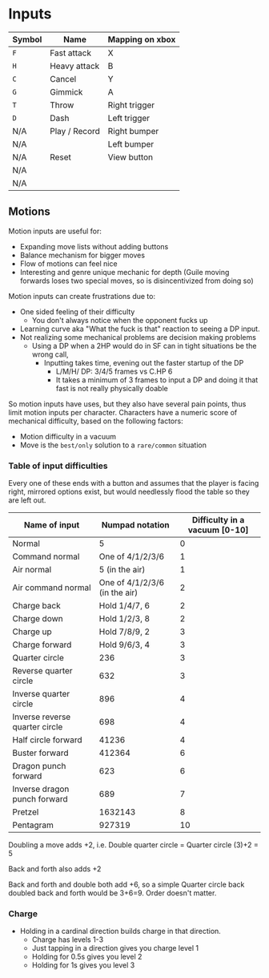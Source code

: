 # Inputs
| Symbol | Name          | Mapping on xbox |
| ------ | ------------- | --------------- |
| `F`    | Fast attack   | X               |
| `H`    | Heavy attack  | B               |
| `C`    | Cancel        | Y               |
| `G`    | Gimmick       | A               |
| `T`    | Throw         | Right trigger   |
| `D`    | Dash          | Left trigger    |
| N/A    | Play / Record | Right bumper    |
| N/A    |               | Left bumper     |
| N/A    | Reset         | View button     |
| N/A    |               |                 |
| N/A    |               |                 |

## Motions
Motion inputs are useful for:
- Expanding move lists without adding buttons
- Balance mechanism for bigger moves
- Flow of motions can feel nice
- Interesting and genre unique mechanic for depth (Guile moving forwards loses two special moves, so is disincentivized from doing so)

Motion inputs can create frustrations due to:
- One sided feeling of their difficulty
  - You don't always notice when the opponent fucks up
- Learning curve aka "What the fuck is that" reaction to seeing a DP input.
- Not realizing some mechanical problems are decision making problems
  - Using a DP when a 2HP would do in SF can in tight situations be the wrong call,
    - Inputting takes time, evening out the faster startup of the DP
      - L/M/H/ DP: 3/4/5 frames vs C.HP 6
      - It takes a minimum of 3 frames to input a DP and doing it that fast is not really physically doable

So motion inputs have uses, but they also have several pain points, thus limit motion inputs per character. Characters have a numeric score of mechanical difficulty, based on the following factors:

- Motion difficulty in a vacuum
- Move is the `best/only` solution to a `rare/common` situation

### Table of input difficulties
Every one of these ends with a button and assumes that the player is facing right, mirrored options exist, but would needlessly flood the table so they are left out.

| Name of input                  | Numpad notation               | Difficulty in a vacuum [0-10] |
| ------------------------------ | ----------------------------- | ----------------------------- |
| Normal                         | 5                             | 0                             |
| Command normal                 | One of 4/1/2/3/6              | 1                             |
| Air normal                     | 5 (in the air)                | 1                             |
| Air command normal             | One of 4/1/2/3/6 (in the air) | 2                             |
| Charge back                    | Hold 1/4/7, 6                 | 2                             |
| Charge down                    | Hold 1/2/3, 8                 | 2                             |
| Charge up                      | Hold 7/8/9, 2                 | 3                             |
| Charge forward                 | Hold 9/6/3, 4                 | 3                             |
| Quarter circle                 | 236                           | 3                             |
| Reverse quarter circle         | 632                           | 3                             |
| Inverse quarter circle         | 896                           | 4                             |
| Inverse reverse quarter circle | 698                           | 4                             |
| Half circle forward            | 41236                         | 4                             |
| Buster forward                 | 412364                        | 6                             |
| Dragon punch forward           | 623                           | 6                             |
| Inverse dragon punch forward   | 689                           | 7                             |
| Pretzel                        | 1632143                       | 8                             |
| Pentagram                      | 927319                        | 10                            |

Doubling a move adds +2, i.e. Double quarter circle = Quarter circle (3)+2 = 5

Back and forth also adds +2

Back and forth and double both add +6, so a simple Quarter circle back doubled back and forth would be 3+6=9. Order doesn't matter.

### Charge
- Holding in a cardinal direction builds charge in that direction.
  - Charge has levels 1-3
  - Just tapping in a direction gives you charge level 1
  - Holding for 0.5s gives you level 2
  - Holding for 1s gives you level 3
